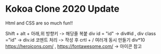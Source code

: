 # Kokoa Clone 2020 Update

Html and CSS are so much fun!!

Shift + alt + 아래,위 방향키 -> 해당줄 복붙
div id = "id" -> div#id , div class ="id" -> div.id
코멘트 처리 -> 작성 후 crtl + /
여러개 동시 만들기 div\*10
https://heroicons.com/ , https://fontawesome.com/ -> 아이콘 참고
